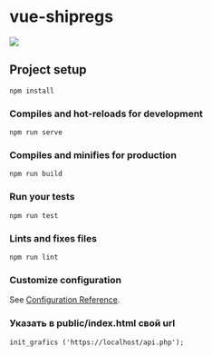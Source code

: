# vue-shipregs


<img src="https://github.com/kostia7alania/vue-shipregs/raw/master/shipregs.gif"/>

## Project setup
```
npm install
```

### Compiles and hot-reloads for development
```
npm run serve
```

### Compiles and minifies for production
```
npm run build
```

### Run your tests
```
npm run test
```

### Lints and fixes files
```
npm run lint
```

### Customize configuration
See [Configuration Reference](https://cli.vuejs.org/config/).

### Указать в public/index.html свой url 
```
init_grafics ('https://localhost/api.php');
```
